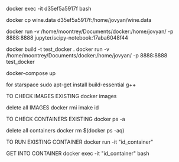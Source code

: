 docker exec -it d35ef5a5917f bash

docker cp wine.data d35ef5a5917f:/home/jovyan/wine.data

docker run -v /home/moontrey/Documents/docker:/home/jovyan/ -p 8888:8888 jupyter/scipy-notebook:17aba6048f44

docker build -t test_docker .
docker run -v /home/moontrey/Documents/docker:/home/jovyan/ -p 8888:8888 test_docker

docker-compose up

for starspace
sudo apt-get install build-essential g++

TO CHECK IMAGES EXISTING
docker images

delete all IMAGES
docker rmi imake id

TO CHECK CONTAINERS EXISTING
docker ps -a

delete all containers
docker rm $(docker ps -aq)

TO RUN EXISTING CONTAINER
docker run -it "id_container"

GET INTO CONTAINER 
docker exec -it "id_container" bash
